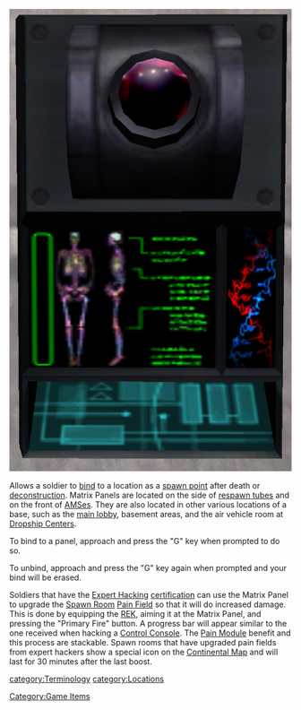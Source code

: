 ![](../images/Matrix_Panel.jpg "Matrix_Panel.jpg")

Allows a soldier to [bind](Bind.md) to a location as a [spawn
point](spawn_point.md) after death or
[deconstruction](../terminology/Deconstruct.md). Matrix Panels are located on
the side of [respawn tubes](respawn_tube.md) and on the front of
[AMSes](../vehicles/Advanced_Mobile_Station.md). They are also located in
other various locations of a base, such as the [main
lobby](../locations/Main_lobby.md), basement areas, and the air vehicle room
at [Dropship Centers](../locations/Dropship_Center.md).

To bind to a panel, approach and press the "G" key when prompted to do
so.

To unbind, approach and press the "G" key again when prompted and your
bind will be erased.

Soldiers that have the [Expert Hacking](../certifications/Expert_Hacking.md)
[certification](../certifications/Certification.md) can use the Matrix Panel to
upgrade the [Spawn Room](../locations/Spawn_Room.md) [Pain
Field](../terminology/Pain_Field.md) so that it will do increased damage. This
is done by equipping the [REK](../weapons/Remote_Electronics_Kit.md), aiming it at the Matrix
Panel, and pressing the "Primary Fire" button. A progress bar will
appear similar to the one received when hacking a [Control
Console](../locations/Control_Console.md). The [Pain
Module](../etc/Pain_Module.md) benefit and this process are stackable.
Spawn rooms that have upgraded pain fields from expert hackers show a
special icon on the [Continental Map](../etc/Continental_Map.md) and
will last for 30 minutes after the last boost.

[category:Terminology](category:Terminology.md)
[category:Locations](category:Locations.md)

[Category:Game Items](Category:Game_Items.md)
